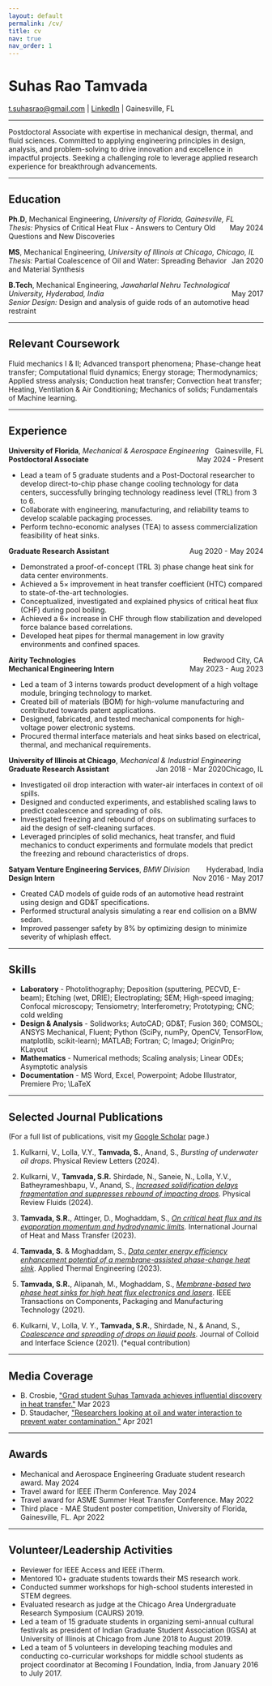 ```yaml
---
layout: default
permalink: /cv/
title: cv
nav: true
nav_order: 1
---
```


# Suhas Rao Tamvada
[t.suhasrao@gmail.com](mailto:t.suhasrao@gmail.com) |
[LinkedIn](https://www.linkedin.com/in/suhastamvada/) | Gainesville, FL

---

Postdoctoral Associate with expertise in mechanical design, thermal, and fluid sciences. Committed to applying engineering principles in design, analysis, and problem-solving to drive innovation and excellence in impactful projects. Seeking a challenging role to leverage applied research experience for breakthrough advancements.

---

## Education

**Ph.D**, Mechanical Engineering, *University of Florida, Gainesville, FL*  <span style="float: right;">May 2024</span>  
*Thesis:* Physics of Critical Heat Flux - Answers to Century Old Questions and New Discoveries

**MS**, Mechanical Engineering, *University of Illinois at Chicago, Chicago, IL* <span style="float: right;">Jan 2020</span>  
*Thesis:* Partial Coalescence of Oil and Water: Spreading Behavior and Material Synthesis

**B.Tech**, Mechanical Engineering, *Jawaharlal Nehru Technological University, Hyderabad, India* <span style="float: right;">May 2017</span>  
*Senior Design:* Design and analysis of guide rods of an automotive head restraint

---

## Relevant Coursework

Fluid mechanics I & II; Advanced transport phenomena; Phase-change heat transfer; Computational fluid dynamics; Energy storage; Thermodynamics; Applied stress analysis; Conduction heat transfer; Convection heat transfer; Heating, Ventilation & Air Conditioning; Mechanics of solids; Fundamentals of Machine learning.

---

## Experience

**University of Florida**, *Mechanical & Aerospace Engineering* <span style="float: right;">Gainesville, FL</span>  
**Postdoctoral Associate**  <span style="float: right;">May 2024 - Present</span>
- Lead a team of 5 graduate students and a Post-Doctoral researcher to develop direct-to-chip phase change cooling technology for data centers, successfully bringing technology readiness level (TRL) from 3 to 6.
- Collaborate with engineering, manufacturing, and reliability teams to develop scalable packaging processes.
- Perform techno-economic analyses (TEA) to assess commercialization feasibility of heat sinks.

**Graduate Research Assistant** <span style="float: right;">Aug 2020 - May 2024</span>
- Demonstrated a proof-of-concept (TRL 3) phase change heat sink for data center environments.
- Achieved a 5× improvement in heat transfer coefficient (HTC) compared to state-of-the-art technologies.
- Conceptualized, investigated and explained physics of critical heat flux (CHF) during pool boiling.
- Achieved a 6× increase in CHF through flow stabilization and developed force balance based correlations.
- Developed heat pipes for thermal management in low gravity environments and confined spaces.

**Airity Technologies** <span style="float: right;">Redwood City, CA</span>  
**Mechanical Engineering Intern** <span style="float: right;">May 2023 - Aug 2023</span>
- Led a team of 3 interns towards product development of a high voltage module, bringing technology to market.
- Created bill of materials (BOM) for high-volume manufacturing and contributed towards patent applications.
- Designed, fabricated, and tested mechanical components for high-voltage power electronic systems.
- Procured thermal interface materials and heat sinks based on electrical, thermal, and mechanical requirements.

**University of Illinois at Chicago**, *Mechanical & Industrial Engineering* <span style="float: right;">Chicago, IL</span>   
**Graduate Research Assistant** <span style="float: right;">Jan 2018 - Mar 2020</span>
- Investigated oil drop interaction with water-air interfaces in context of oil spills.
- Designed and conducted experiments, and established scaling laws to predict coalescence and spreading of oils.
- Investigated freezing and rebound of drops on sublimating surfaces to aid the design of self-cleaning surfaces.
- Leveraged principles of solid mechanics, heat transfer, and fluid mechanics to conduct experiments and formulate models that predict the freezing and rebound characteristics of drops.

**Satyam Venture Engineering Services**, *BMW Division* <span style="float: right;">Hyderabad, India</span>  
**Design Intern** <span style="float: right;">Nov 2016 - May 2017</span>
- Created CAD models of guide rods of an automotive head restraint using design and GD&T specifications.
- Performed structural analysis simulating a rear end collision on a BMW sedan.
- Improved passenger safety by 8% by optimizing design to minimize severity of whiplash effect.

---

## Skills
- **Laboratory** - Photolithography; Deposition (sputtering, PECVD, E-beam); Etching (wet, DRIE); Electroplating; SEM; High-speed imaging; Confocal microscopy; Tensiometry; Interferometry; Prototyping; CNC; cold welding
- **Design & Analysis** - Solidworks; AutoCAD; GD&T; Fusion 360; COMSOL; ANSYS Mechanical, Fluent; Python (SciPy, numPy, OpenCV, TensorFlow, matplotlib, scikit-learn); MATLAB; Fortran; C; ImageJ; OriginPro; KLayout
- **Mathematics** - Numerical methods; Scaling analysis; Linear ODEs; Asymptotic analysis
- **Documentation** - MS Word, Excel, Powerpoint; Adobe Illustrator, Premiere Pro; \LaTeX

---

## Selected Journal Publications

(For a full list of publications, visit my [Google Scholar](https://scholar.google.com/citations?user=oQHSsp4AAAAJ&hl=en) page.)

1.  Kulkarni, V., Lolla, V.Y., **Tamvada, S.**, Anand, S., *Bursting of underwater oil drops*. Physical Review Letters (2024).

2. Kulkarni, V., **Tamvada, S.R.** Shirdade, N., Saneie, N., Lolla, Y.V., Batheyrameshbapu, V., Anand, S., [*Increased solidification delays fragmentation and suppresses rebound of impacting drops*](https://doi.org/10.1103/PhysRevFluids.9.053604). Physical Review Fluids (2024).

3. **Tamvada, S.R.**, Attinger, D., Moghaddam, S., [*On critical heat flux and its evaporation momentum and hydrodynamic limits*](https://doi.org/10.1016/j.ijheatmasstransfer.2022.123837). International Journal of Heat and Mass Transfer (2023).

4. **Tamvada, S.** & Moghaddam, S., [*Data center energy efficiency enhancement potential of a membrane-assisted phase-change heat sink*](https://doi.org/10.1016/j.applthermaleng.2023.120556). Applied Thermal Engineering (2023).

5. **Tamvada, S.R.**, Alipanah, M., Moghaddam, S., [*Membrane-based two phase heat sinks for high heat flux electronics and lasers*](https://doi.org/10.1109/TCPMT.2021.3115419). IEEE Transactions on Components, Packaging and Manufacturing Technology (2021).

6. Kulkarni, V., Lolla, V. Y., **Tamvada, S.R.**, Shirdade, N., & Anand, S., [*Coalescence and spreading of drops on liquid pools*](https://doi.org/10.1016/j.jcis.2020.10.089). Journal of Colloid and Interface Science (2021). (*equal contribution)

---

## Media Coverage

- B. Crosbie, ["Grad student Suhas Tamvada achieves influential discovery in heat transfer."](https://mae.ufl.edu/2023/03/23/grad-student-suhas-tamvada-achieves-influential-discovery-in-heat-transfer/) Mar 2023
- D. Staudacher, ["Researchers looking at oil and water interaction to prevent water contamination."](https://mie.uic.edu/news-stories/researchers-looking-at-oil-and-water-interaction-to-prevent-water-contamination/) Apr 2021

---

## Awards

- Mechanical and Aerospace Engineering Graduate student research award. May 2024
- Travel award for IEEE iTherm Conference. May 2024
- Travel award for ASME Summer Heat Transfer Conference. May 2022
- Third place - MAE Student poster competition, University of Florida, Gainesville, FL. Apr 2022

---

## Volunteer/Leadership Activities

- Reviewer for IEEE Access and IEEE iTherm.
- Mentored 10+ graduate students towards their MS research work.
- Conducted summer workshops for high-school students interested in STEM degrees.
- Evaluated research as judge at the Chicago Area Undergraduate Research Symposium (CAURS) 2019.
- Led a team of 15 graduate students in organizing semi-annual cultural festivals as president of Indian Graduate Student Association (IGSA) at University of Illinois at Chicago from June 2018 to August 2019.
- Led a team of 5 volunteers in developing teaching modules and conducting co-curricular workshops for middle school students as project coordinator at Becoming I Foundation, India, from January 2016 to July 2017.